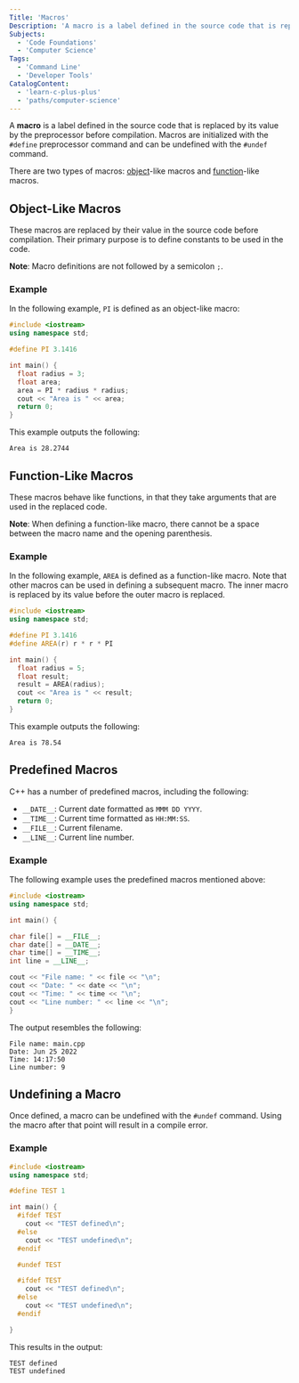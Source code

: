 ```yaml
---
Title: 'Macros'
Description: 'A macro is a label defined in the source code that is replaced by its value by the preprocessor before compilation.'
Subjects:
  - 'Code Foundations'
  - 'Computer Science'
Tags:
  - 'Command Line'
  - 'Developer Tools'
CatalogContent:
  - 'learn-c-plus-plus'
  - 'paths/computer-science'
---
```


A **macro** is a label defined in the source code that is replaced by its value by the preprocessor before compilation. Macros are initialized with the `#define` preprocessor command and can be undefined with the `#undef` command.

There are two types of macros: [object](https://www.codecademy.com/resources/docs/cpp/objects)-like macros and [function](https://www.codecademy.com/resources/docs/cpp/functions)-like macros.

## Object-Like Macros

These macros are replaced by their value in the source code before compilation. Their primary purpose is to define constants to be used in the code.

**Note**: Macro definitions are not followed by a semicolon `;`.

### Example

In the following example, `PI` is defined as an object-like macro:

```cpp
#include <iostream>
using namespace std;

#define PI 3.1416

int main() {
  float radius = 3;
  float area;
  area = PI * radius * radius;
  cout << "Area is " << area;
  return 0;
}
```

This example outputs the following:

```shell
Area is 28.2744
```

## Function-Like Macros

These macros behave like functions, in that they take arguments that are used in the replaced code.

**Note**: When defining a function-like macro, there cannot be a space between the macro name and the opening parenthesis.

### Example

In the following example, `AREA` is defined as a function-like macro. Note that other macros can be used in defining a subsequent macro. The inner macro is replaced by its value before the outer macro is replaced.

```cpp
#include <iostream>
using namespace std;

#define PI 3.1416
#define AREA(r) r * r * PI

int main() {
  float radius = 5;
  float result;
  result = AREA(radius);
  cout << "Area is " << result;
  return 0;
}
```

This example outputs the following:

```shell
Area is 78.54
```

## Predefined Macros

C++ has a number of predefined macros, including the following:

- `__DATE__`: Current date formatted as `MMM DD YYYY`.
- `__TIME__`: Current time formatted as `HH:MM:SS`.
- `__FILE__`: Current filename.
- `__LINE__`: Current line number.

### Example

The following example uses the predefined macros mentioned above:

```cpp
#include <iostream>
using namespace std;

int main() {

char file[] = __FILE__;
char date[] = __DATE__;
char time[] = __TIME__;
int line = __LINE__;

cout << "File name: " << file << "\n";
cout << "Date: " << date << "\n";
cout << "Time: " << time << "\n";
cout << "Line number: " << line << "\n";
}
```

The output resembles the following:

```shell
File name: main.cpp
Date: Jun 25 2022
Time: 14:17:50
Line number: 9
```

## Undefining a Macro

Once defined, a macro can be undefined with the `#undef` command. Using the macro after that point will result in a compile error.

### Example

```cpp
#include <iostream>
using namespace std;

#define TEST 1

int main() {
  #ifdef TEST
    cout << "TEST defined\n";
  #else
    cout << "TEST undefined\n";
  #endif

  #undef TEST

  #ifdef TEST
    cout << "TEST defined\n";
  #else
    cout << "TEST undefined\n";
  #endif

}
```

This results in the output:

```shell
TEST defined
TEST undefined
```

